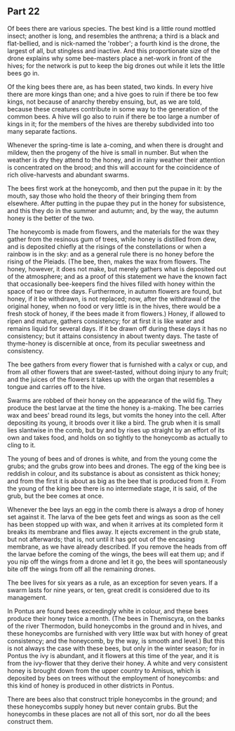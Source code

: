 ## Part 22

Of bees there are various species.
The best kind is a little round mottled insect; another is long, and resembles the anthrena; a third is a black and flat-bellied, and is nick-named the 'robber'; a fourth kind is the drone, the largest of all, but stingless and inactive.
And this proportionate size of the drone explains why some bee-masters place a net-work in front of the hives; for the network is put to keep the big drones out while it lets the little bees go in.

Of the king bees there are, as has been stated, two kinds.
In every hive there are more kings than one; and a hive goes to ruin if there be too few kings, not because of anarchy thereby ensuing, but, as we are told, because these creatures contribute in some way to the generation of the common bees.
A hive will go also to ruin if there be too large a number of kings in it; for the members of the hives are thereby subdivided into too many separate factions.

Whenever the spring-time is late a-coming, and when there is drought and mildew, then the progeny of the hive is small in number.
But when the weather is dry they attend to the honey, and in rainy weather their attention is concentrated on the brood; and this will account for the coincidence of rich olive-harvests and abundant swarms.

The bees first work at the honeycomb, and then put the pupae in it: by the mouth, say those who hold the theory of their bringing them from elsewhere.
After putting in the pupae they put in the honey for subsistence, and this they do in the summer and autumn; and, by the way, the autumn honey is the better of the two.

The honeycomb is made from flowers, and the materials for the wax they gather from the resinous gum of trees, while honey is distilled from dew, and is deposited chiefly at the risings of the constellations or when a rainbow is in the sky: and as a general rule there is no honey before the rising of the Pleiads.
(The bee, then, makes the wax from flowers.
The honey, however, it does not make, but merely gathers what is deposited out of the atmosphere; and as a proof of this statement we have the known fact that occasionally bee-keepers find the hives filled with honey within the space of two or three days.
Furthermore, in autumn flowers are found, but honey, if it be withdrawn, is not replaced; now, after the withdrawal of the original honey, when no food or very little is in the hives, there would be a fresh stock of honey, if the bees made it from flowers.)
Honey, if allowed to ripen and mature, gathers consistency; for at first it is like water and remains liquid for several days.
If it be drawn off during these days it has no consistency; but it attains consistency in about twenty days.
The taste of thyme-honey is discernible at once, from its peculiar sweetness and consistency.

The bee gathers from every flower that is furnished with a calyx or cup, and from all other flowers that are sweet-tasted, without doing injury to any fruit; and the juices of the flowers it takes up with the organ that resembles a tongue and carries off to the hive.

Swarms are robbed of their honey on the appearance of the wild fig.
They produce the best larvae at the time the honey is a-making.
The bee carries wax and bees' bread round its legs, but vomits the honey into the cell.
After depositing its young, it broods over it like a bird.
The grub when it is small lies slantwise in the comb, but by and by rises up straight by an effort of its own and takes food, and holds on so tightly to the honeycomb as actually to cling to it.

The young of bees and of drones is white, and from the young come the grubs; and the grubs grow into bees and drones.
The egg of the king bee is reddish in colour, and its substance is about as consistent as thick honey; and from the first it is about as big as the bee that is produced from it.
From the young of the king bee there is no intermediate stage, it is said, of the grub, but the bee comes at once.

Whenever the bee lays an egg in the comb there is always a drop of honey set against it.
The larva of the bee gets feet and wings as soon as the cell has been stopped up with wax, and when it arrives at its completed form it breaks its membrane and flies away.
It ejects excrement in the grub state, but not afterwards; that is, not until it has got out of the encasing membrane, as we have already described.
If you remove the heads from off the larvae before the coming of the wings, the bees will eat them up; and if you nip off the wings from a drone and let it go, the bees will spontaneously bite off the wings from off all the remaining drones.

The bee lives for six years as a rule, as an exception for seven years.
If a swarm lasts for nine years, or ten, great credit is considered due to its management.

In Pontus are found bees exceedingly white in colour, and these bees produce their honey twice a month.
(The bees in Themiscyra, on the banks of the river Thermodon, build honeycombs in the ground and in hives, and these honeycombs are furnished with very little wax but with honey of great consistency; and the honeycomb, by the way, is smooth and level.)
But this is not always the case with these bees, but only in the winter season; for in Pontus the ivy is abundant, and it flowers at this time of the year, and it is from the ivy-flower that they derive their honey.
A white and very consistent honey is brought down from the upper country to Amisus, which is deposited by bees on trees without the employment of honeycombs: and this kind of honey is produced in other districts in Pontus.

There are bees also that construct triple honeycombs in the ground; and these honeycombs supply honey but never contain grubs.
But the honeycombs in these places are not all of this sort, nor do all the bees construct them.

